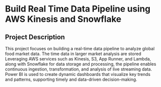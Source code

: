 # Build Real Time Data Pipeline using AWS Kinesis and Snowflake

## Project Description
This project focuses on building a real-time data pipeline to analyze global food market data. The time data in larger market analysis are stored Leveraging AWS services such as Kinesis, S3, App Runner, and Lambda, along with Snowflake for data storage and processing, the pipeline enables continuous ingestion, transformation, and analysis of live streaming data. Power BI is used to create dynamic dashboards that visualize key trends and patterns, supporting timely and data-driven decision-making. 
